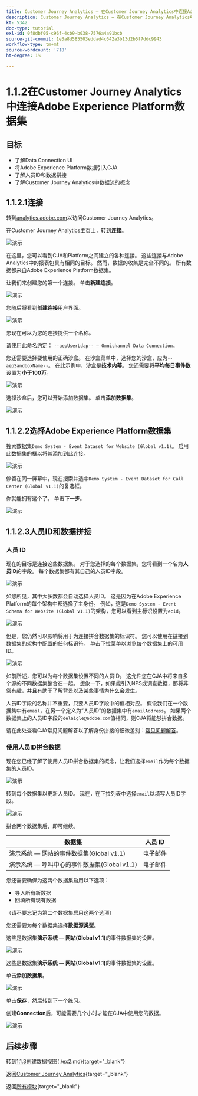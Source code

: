 ```yaml
---
title: Customer Journey Analytics — 在Customer Journey Analytics中连接Adobe Experience Platform数据集
description: Customer Journey Analytics — 在Customer Journey Analytics中连接Adobe Experience Platform数据集
kt: 5342
doc-type: tutorial
exl-id: 0f8dbf05-c96f-4cb9-b038-7576a4a91bcb
source-git-commit: 1e3a8d585503eddad4c642a3b13d2b5f7ddc9943
workflow-type: tm+mt
source-wordcount: '718'
ht-degree: 1%

---
```


# 1.1.2在Customer Journey Analytics中连接Adobe Experience Platform数据集

## 目标

- 了解Data Connection UI
- 将Adobe Experience Platform数据引入CJA
- 了解人员ID和数据拼接
- 了解Customer Journey Analytics中数据流的概念

## 1.1.2.1连接

转到[analytics.adobe.com](https://analytics.adobe.com)以访问Customer Journey Analytics。

在Customer Journey Analytics主页上，转到&#x200B;**连接**。

![演示](./images/cja2.png)

在这里，您可以看到CJA和Platform之间建立的各种连接。 这些连接与Adobe Analytics中的报表包具有相同的目标。 然而，数据的收集是完全不同的。 所有数据都来自Adobe Experience Platform数据集。

让我们来创建您的第一个连接。 单击&#x200B;**新建连接**。

![演示](./images/cja4.png)

您随后将看到&#x200B;**创建连接**&#x200B;用户界面。

![演示](./images/cja5.png)

您现在可以为您的连接提供一个名称。

请使用此命名约定： `--aepUserLdap-- – Omnichannel Data Connection`。

您还需要选择要使用的正确沙盒。 在沙盒菜单中，选择您的沙盒，应为`--aepSandboxName--`。 在此示例中，沙盒是&#x200B;**技术内幕**。 您还需要将&#x200B;**平均每日事件数**&#x200B;设置为&#x200B;**小于100万**。

![演示](./images/cjasb.png)

选择沙盒后，您可以开始添加数据集。 单击&#x200B;**添加数据集**。

![演示](./images/cjasb1.png)

## 1.1.2.2选择Adobe Experience Platform数据集

搜索数据集`Demo System - Event Dataset for Website (Global v1.1)`。 启用此数据集的框以将其添加到此连接。

![演示](./images/cja7.png)

停留在同一屏幕中，现在搜索并选中`Demo System - Event Dataset for Call Center (Global v1.1)`的复选框。

你就能拥有这个了。 单击&#x200B;**下一步**。

![演示](./images/cja9.png)

## 1.1.2.3人员ID和数据拼接

### 人员 ID

现在的目标是连接这些数据集。 对于您选择的每个数据集，您将看到一个名为&#x200B;**人员ID**&#x200B;的字段。 每个数据集都有其自己的人员ID字段。

![演示](./images/cja11.png)

如您所见，其中大多数都会自动选择人员ID。 这是因为在Adobe Experience Platform的每个架构中都选择了主身份。 例如，这是`Demo System - Event Schema for Website (Global v1.1)`的架构，您可以看到主标识设置为`ecid`。

![演示](./images/cja13.png)

但是，您仍然可以影响将用于为连接拼合数据集的标识符。 您可以使用在链接到数据集的架构中配置的任何标识符。 单击下拉菜单以浏览每个数据集上的可用ID。

![演示](./images/cja14.png)

如前所述，您可以为每个数据集设置不同的人员ID。 这允许您在CJA中将来自多个源的不同数据集整合在一起。 想象一下，如果能引入NPS或调查数据，那将非常有趣，并且有助于了解背景以及某些事情为什么会发生。

人员ID字段的名称并不重要，只要人员ID字段中的值相对应。 假设我们在一个数据集中有`email`，在另一个定义为“人员ID”的数据集中有`emailAddress`。 如果两个数据集上的人员ID字段的`delaigle@adobe.com`值相同，则CJA将能够拼合数据。

请在此处查看CJA常见问题解答以了解身份拼接的细微差别：[常见问题解答](https://experienceleague.adobe.com/docs/analytics-platform/using/cja-overview/cja-faq.html)。

### 使用人员ID拼合数据

现在您已经了解了使用人员ID拼合数据集的概念，让我们选择`email`作为每个数据集的人员ID。

![演示](./images/cja15.png)

转到每个数据集以更新人员ID。 现在，在下拉列表中选择`email`以填写人员ID字段。

![演示](./images/cja12a.png)

拼合两个数据集后，即可继续。

| 数据集 | 人员 ID |
| ----------------- |-------------| 
| 演示系统 — 网站的事件数据集(Global v1.1) | 电子邮件 |
| 演示系统 — 呼叫中心的事件数据集(Global v1.1) | 电子邮件 |

您还需要确保为这两个数据集启用以下选项：

- 导入所有新数据
- 回填所有现有数据

（请不要忘记为第二个数据集启用这两个选项）

您还需要为每个数据集选择&#x200B;**数据源类型**。

这些是数据集&#x200B;**演示系统 — 网站(Global v1.1)**&#x200B;的事件数据集的设置。

![演示](./images/cja16a.png)

这些是数据集&#x200B;**演示系统 — 网站(Global v1.1)**&#x200B;的事件数据集的设置。

单击&#x200B;**添加数据集**。

![演示](./images/cja16.png)

单击&#x200B;**保存**，然后转到下一个练习。

创建&#x200B;**Connection**&#x200B;后，可能需要几个小时才能在CJA中使用您的数据。

![演示](./images/cja20.png)

## 后续步骤

转到[1.1.3创建数据视图](./ex3.md)(./ex2.md){target="_blank"}

返回[Customer Journey Analytics](./customer-journey-analytics-build-a-dashboard.md){target="_blank"}

返回[所有模块](./../../../../overview.md){target="_blank"}
